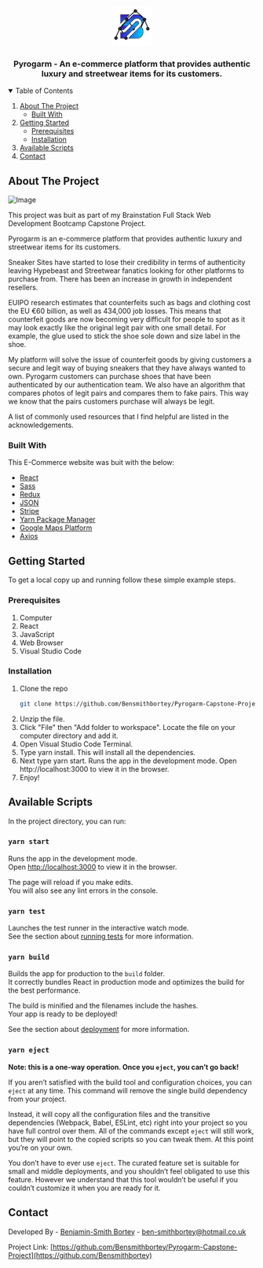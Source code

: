 <!-- PROJECT LOGO -->
<br />
<p align="center">
  <a href="https://github.com/othneildrew/Best-README-Template">
    <img src="https://github.com/Bensmithbortey/MyTreeTutorAppiOS/blob/main/Shared/Assets.xcassets/AppIcon.appiconset/Icon-App-83.5x83.5%402x.png" alt="Logo" width="80" height="80">
  </a>

  <h3 align="center">Pyrogarm - An e-commerce platform that provides authentic luxury and streetwear items for its customers.</h3>

<!-- TABLE OF CONTENTS -->
<details open="open">
  <summary>Table of Contents</summary>
  <ol>
    <li>
      <a href="#about-the-project">About The Project</a>
      <ul>
        <li><a href="#built-with">Built With</a></li>
      </ul>
    </li>
    <li>
      <a href="#getting-started">Getting Started</a>
      <ul>
        <li><a href="#prerequisites">Prerequisites</a></li>
        <li><a href="#installation">Installation</a></li>
      </ul>
    </li>
    <li><a href="#available-scripts">Available Scripts</a></li>
    <li><a href="#contact">Contact</a></li>
  </ol>
</details>

<!-- ABOUT THE PROJECT -->

## About The Project

<img src="https://github.com/Bensmithbortey/MyTreeTutorAppiOS/blob/main/TreeTutorVid.gif" alt="Image" width="500" height="400" class="center">

This project was buit as part of my Brainstation Full Stack Web Development Bootcamp Capstone Project.

Pyrogarm is an e-commerce platform that provides authentic luxury and streetwear items for its customers.

Sneaker Sites have started to lose their credibility in terms of authenticity leaving Hypebeast and Streetwear fanatics looking for other platforms to purchase from. There has been an increase in growth in independent resellers.

EUIPO research estimates that counterfeits such as bags and clothing cost the EU €60 billion, as well as 434,000 job losses. This means that counterfeit goods are now becoming very difficult for people to spot as it may look exactly like the original legit pair with one small detail. For example, the glue used to stick the shoe sole down and size label in the shoe.

My platform will solve the issue of counterfeit goods by giving customers a secure and legit way of buying sneakers that they have always wanted to own. Pyrogarm customers can purchase shoes that have been authenticated by our authentication team. We also have an algorithm that compares photos of legit pairs and compares them to fake pairs. This way we know that the pairs customers purchase will always be legit.

A list of commonly used resources that I find helpful are listed in the acknowledgements.

### Built With

This E-Commerce website was buit with the below:

- [React](https://www.reactjs.org/)
- [Sass](https://www.sass-lang.com/)
- [Redux](https://redux.js.org/)
- [JSON](https://www.json.org/json-en.html)
- [Stripe](https://www.stripe.com/)
- [Yarn Package Manager](https://www.yarnpkg.com/)
- [Google Maps Platform](https://www.mapsplatform.google.com)
- [Axios](https://www.npmjs.com/package/axios)

<!-- GETTING STARTED -->

## Getting Started

To get a local copy up and running follow these simple example steps.

### Prerequisites

1. Computer
2. React
3. JavaScript
4. Web Browser
5. Visual Studio Code

### Installation

1. Clone the repo
   ```sh
   git clone https://github.com/Bensmithbortey/Pyrogarm-Capstone-Project.git
   ```
2. Unzip the file.
3. Click "File" then "Add folder to workspace". Locate the file on your computer directory and add it.
4. Open Visual Studio Code Terminal.
5. Type yarn install. This will install all the dependencies.
6. Next type yarn start. Runs the app in the development mode. Open http://localhost:3000 to view it in the browser.
7. Enjoy!

<!-- Available Scripts -->

## Available Scripts

In the project directory, you can run:

### `yarn start`

Runs the app in the development mode.<br />
Open [http://localhost:3000](http://localhost:3000) to view it in the browser.

The page will reload if you make edits.<br />
You will also see any lint errors in the console.

### `yarn test`

Launches the test runner in the interactive watch mode.<br />
See the section about [running tests](https://facebook.github.io/create-react-app/docs/running-tests) for more information.

### `yarn build`

Builds the app for production to the `build` folder.<br />
It correctly bundles React in production mode and optimizes the build for the best performance.

The build is minified and the filenames include the hashes.<br />
Your app is ready to be deployed!

See the section about [deployment](https://facebook.github.io/create-react-app/docs/deployment) for more information.

### `yarn eject`

**Note: this is a one-way operation. Once you `eject`, you can’t go back!**

If you aren’t satisfied with the build tool and configuration choices, you can `eject` at any time. This command will remove the single build dependency from your project.

Instead, it will copy all the configuration files and the transitive dependencies (Webpack, Babel, ESLint, etc) right into your project so you have full control over them. All of the commands except `eject` will still work, but they will point to the copied scripts so you can tweak them. At this point you’re on your own.

You don’t have to ever use `eject`. The curated feature set is suitable for small and middle deployments, and you shouldn’t feel obligated to use this feature. However we understand that this tool wouldn’t be useful if you couldn’t customize it when you are ready for it.

<!-- CONTACT -->

## Contact

Developed By - [Benjamin-Smith Bortey](https://twitter.com/majorbenbo) - ben-smithbortey@hotmail.co.uk

Project Link: [https://github.com/Bensmithbortey/Pyrogarm-Capstone-Project](https://github.com/Bensmithbortey)
